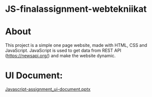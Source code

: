 # JS-finalassignment-webtekniikat

# About
This project is a simple one page website, made with HTML, CSS and JavaScript. JavaScript is used to get data from REST API (https://newsapi.org/) and make the website dynamic. 

# UI Document: 
[Javascript-assignment_ui-document.pptx](https://github.com/YunisSule/JS-finalassignment-webtekniikat/files/7734465/Javascript-assignment_ui-document.pptx)

